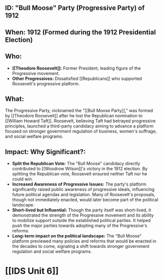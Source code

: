 ## ID: "Bull Moose" Party (Progressive Party) of 1912

## When: 1912 (Formed during the 1912 Presidential Election)

## Who: 
* **[[Theodore Roosevelt]]:**  Former President, leading figure of the Progressive movement.  
* **Other Progressives:**  Dissatisfied [[Republicans]] who supported Roosevelt's progressive platform.

## What: 
The Progressive Party, nicknamed the "[[Bull Moose Party]]," was formed by [[Theodore Roosevelt]] after he lost the Republican nomination to [[William Howard Taft]].  Roosevelt, believing Taft had betrayed progressive principles, launched a third-party candidacy aiming to advance a platform focused on stronger government regulation of business, women's suffrage, and social welfare programs.  

## Impact: Why Significant?:
* **Split the Republican Vote:**  The "Bull Moose" candidacy directly contributed to [[Woodrow Wilson]]'s victory in the 1912 election.  By splitting the Republican vote, Roosevelt ensured neither Taft nor he could win.  
* **Increased Awareness of Progressive Issues:** The party's platform significantly raised public awareness of progressive ideals, influencing future political agendas and legislation.  Many of Roosevelt's proposals, though not immediately enacted, would later become part of the political landscape.
* **Short-lived but Influential:** Though the party itself was short-lived, it demonstrated the strength of the Progressive movement and its ability to mobilize support outside the established political parties. It helped push the major parties towards adopting many of the Progressive's reforms.
* **Long-term impact on the political landscape:** The "Bull Moose" platform previewed many policies and reforms that would be enacted in the decades to come, signaling a shift towards stronger government regulation and social welfare programs.

# [[IDS Unit 6]]